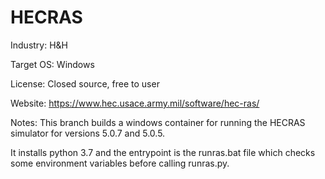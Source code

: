 # HECRAS
Industry: H&H

Target OS: Windows

License: Closed source, free to user

Website: https://www.hec.usace.army.mil/software/hec-ras/

Notes: This branch builds a windows container for running the HECRAS simulator 
for versions 5.0.7 and 5.0.5. 

It installs python 3.7 and the entrypoint is the runras.bat file which
checks some environment variables before calling runras.py. 
